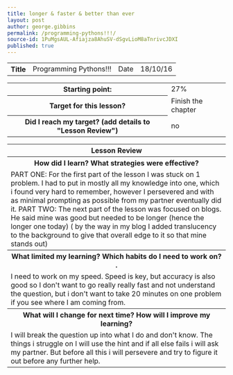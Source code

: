 ```yaml
---
title: longer & faster & better than ever
layout: post
author: george.gibbins
permalink: /programming-pythons!!!/
source-id: 1PuMgsAUL-Afiajza8AhuSV-dSgvLioM8aTnrivcJDXI
published: true
---
```

<table>
  <tr>
    <th>Title</th>
    <td>Programming Pythons!!!</td>
    <td>Date</td>
    <td>18/10/16</td>
  </tr>
</table>


<table>
  <tr>
    <th>Starting point:</th>
    <td>27%</td>
  </tr>
  <tr>
    <th>Target for this lesson?</th>
    <td>Finish the chapter</td>
  </tr>
  <tr>
    <th>Did I reach my target? 
(add details to "Lesson Review")</th>
    <td>no</td>
  </tr>
</table>


<table>
  <tr>
    <th>Lesson Review</th>
  </tr>
  <tr>
    <th>How did I learn? What strategies were effective? </th>
  </tr>
  <tr>
    <td>PART ONE:
For the first part of the lesson I was stuck on 1 problem. I had to put in mostly all my knowledge into one, which i found very hard to remember, however I persevered and with as minimal prompting as possible from my partner eventually did it.
PART TWO:
The next part of the lesson was focused on blogs. He said mine was good but needed to be longer (hence the longer one today)
( by the way in my blog I added translucency to the background to give that overall edge to it so that mine stands out)</td>
  </tr>
  <tr>
    <th>What limited my learning? Which habits do I need to work on? .</th>
  </tr>
  <tr>
    <td>I need to work on my speed. Speed is key, but accuracy is also good so I don't want to go really really fast and not understand the question, but i don't want to take 20 minutes on one problem if you see where I am coming from.</td>
  </tr>
  <tr>
    <th>What will I change for next time? How will I improve my learning?</th>
  </tr>
  <tr>
    <td>I will break the question up into what I do and don't know. The things i struggle on I will use the hint and if all else fails i will ask my partner. But before all this i will persevere and try to figure it out before any further help.</td>
  </tr>
</table>


